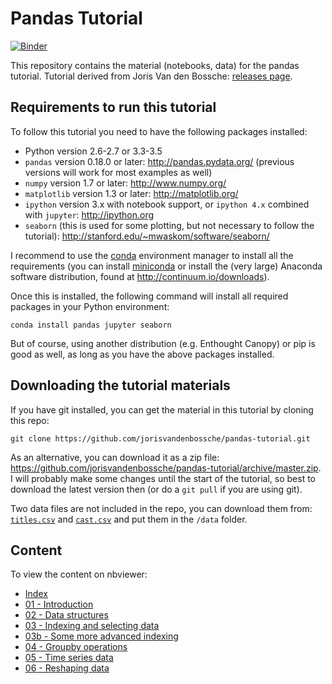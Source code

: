# Pandas Tutorial

[![Binder](http://mybinder.org/badge.svg)](http://mybinder.org:/repo/alessandrochecco/pandas-tutorial)

This repository contains the material (notebooks, data) for the pandas tutorial. Tutorial derived from Joris Van den Bossche: [releases page](https://github.com/jorisvandenbossche/pandas-tutorial/releases).

## Requirements to run this tutorial

To follow this tutorial you need to have the following packages installed:

- Python version 2.6-2.7 or 3.3-3.5
- `pandas` version 0.18.0 or later: http://pandas.pydata.org/ (previous versions will work for most examples as well)
- `numpy` version 1.7 or later: http://www.numpy.org/
- `matplotlib` version 1.3 or later: http://matplotlib.org/
- `ipython` version 3.x with notebook support, or `ipython 4.x` combined with `jupyter`: http://ipython.org
- `seaborn` (this is used for some plotting, but not necessary to follow the tutorial): http://stanford.edu/~mwaskom/software/seaborn/

I recommend to use the [conda](http://conda.pydata.org/docs/intro.html) environment manager to install all the requirements 
(you can install [miniconda](http://conda.pydata.org/miniconda.html) or install the (very large) Anaconda software
distribution, found at http://continuum.io/downloads).

Once this is installed, the following command will install all required packages in your Python environment:
```
conda install pandas jupyter seaborn
```

But of course, using another distribution (e.g. Enthought Canopy) or pip is good as well, as long
as you have the above packages installed.


## Downloading the tutorial materials

If you have git installed, you can get the material in this tutorial by cloning this repo:

    git clone https://github.com/jorisvandenbossche/pandas-tutorial.git

As an alternative, you can download it as a zip file:
https://github.com/jorisvandenbossche/pandas-tutorial/archive/master.zip.
I will probably make some changes until the start of the tutorial, so best to download
the latest version then (or do a `git pull` if you are using git).

Two data files are not included in the repo, you can download them from: [`titles.csv`](https://drive.google.com/open?id=0B3G70MlBnCgKajNMa1pfSzN6Q3M) and [`cast.csv`](https://drive.google.com/open?id=0B3G70MlBnCgKal9UYTJSR2ZhSW8) and put them in the `/data` folder.

## Content

To view the content on nbviewer:

- [Index](http://nbviewer.ipython.org/github/jorisvandenbossche/pandas-tutorial/blob/master/Index.ipynb)
- [01 - Introduction](http://nbviewer.ipython.org/github/jorisvandenbossche/pandas-tutorial/blob/master/01%20-%20Introduction.ipynb)
- [02 - Data structures](http://nbviewer.ipython.org/github/jorisvandenbossche/pandas-tutorial/blob/master/02%20-%20Data%20structures.ipynb)
- [03 - Indexing and selecting data](http://nbviewer.ipython.org/github/jorisvandenbossche/pandas-tutorial/blob/master/03%20-%20Indexing%20and%20selecting%20data.ipynb)
- [03b - Some more advanced indexing](http://nbviewer.ipython.org/github/jorisvandenbossche/pandas-tutorial/blob/master/03b%20-%20Some%20more%20advanced%20indexing.ipynb)
- [04 - Groupby operations](http://nbviewer.ipython.org/github/jorisvandenbossche/pandas-tutorial/blob/master/04%20-%20Groupby%20operations.ipynb)
- [05 - Time series data](http://nbviewer.ipython.org/github/jorisvandenbossche/pandas-tutorial/blob/master/05%20-%20Time%20series%20data.ipynb)
- [06 - Reshaping data](http://nbviewer.ipython.org/github/jorisvandenbossche/pandas-tutorial/blob/master/06%20-%20Reshaping%20data.ipynb)


